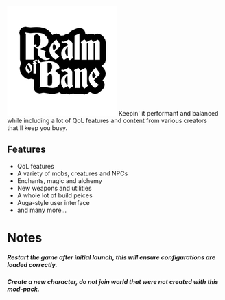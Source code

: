 ![Realm of Bane Title](https://raw.githubusercontent.com/falcodxb/Realm_of_Bane/main/icon.png)
Keepin' it performant and balanced while including a lot of QoL features and content from various creators that'll keep you busy.

## Features
* QoL features
* A variety of mobs, creatures and NPCs
* Enchants, magic and alchemy
* New weapons and utilities
* A whole lot of build peices
* Auga-style user interface
* and many more...

# Notes
##### Restart the game after initial launch, this will ensure configurations are loaded correctly.
##### Create a new character, do not join world that were not created with this mod-pack.